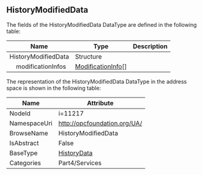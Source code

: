 <!-- datatype -->
## HistoryModifiedData
  
<!-- end of description -->
The fields of the HistoryModifiedData DataType are defined in the following table:  

|Name|Type|Description|
|---|---|---|
|HistoryModifiedData|Structure||
|&nbsp;&nbsp;&nbsp;&nbsp;modificationInfos|[ModificationInfo](../../../Part4/Services/ModificationInfo/readme.md)[]||

The representation of the HistoryModifiedData DataType in the address space is shown in the following table:  

|Name|Attribute|
|---|---|
|NodeId|i=11217|
|NamespaceUri|http://opcfoundation.org/UA/|
|BrowseName|HistoryModifiedData|
|IsAbstract|False|
|BaseType|[HistoryData](../../../Part4/Services/HistoryData/readme.md)|
|Categories|Part4/Services|

